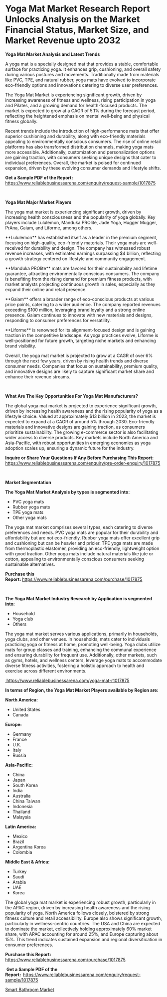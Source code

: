 <p><h1>Yoga Mat Market Research Report Unlocks Analysis on the Market Financial Status, Market Size, and Market Revenue upto 2032</h1></p><p><strong>Yoga Mat Market Analysis and Latest Trends</strong></p>
<p><p>A yoga mat is a specially designed mat that provides a stable, comfortable surface for practicing yoga. It enhances grip, cushioning, and overall safety during various postures and movements. Traditionally made from materials like PVC, TPE, and natural rubber, yoga mats have evolved to incorporate eco-friendly options and innovations catering to diverse user preferences.</p><p>The Yoga Mat Market is experiencing significant growth, driven by increasing awareness of fitness and wellness, rising participation in yoga and Pilates, and a growing demand for health-focused products. The market is expected to grow at a CAGR of 5.1% during the forecast period, reflecting the heightened emphasis on mental well-being and physical fitness globally. </p><p>Recent trends include the introduction of high-performance mats that offer superior cushioning and durability, along with eco-friendly materials appealing to environmentally conscious consumers. The rise of online retail platforms has also transformed distribution channels, making yoga mats more accessible. Additionally, customization and personalization options are gaining traction, with consumers seeking unique designs that cater to individual preferences. Overall, the market is poised for continued expansion, driven by these evolving consumer demands and lifestyle shifts.</p></p>
<p><strong>Get a Sample PDF of the Report:&nbsp;</strong> <a href="https://www.reliablebusinessarena.com/enquiry/request-sample/1017875?utm_campaign=2337&utm_medium=2&utm_source=Github&utm_content=ia&utm_term=08022025&utm_id=yoga-mat">https://www.reliablebusinessarena.com/enquiry/request-sample/1017875</a></p>
<p>&nbsp;</p>
<p><strong>Yoga Mat Major Market Players</strong></p>
<p><p>The yoga mat market is experiencing significant growth, driven by increasing health consciousness and the popularity of yoga globally. Key players include Lululemon, Manduka PROlite, Jade Yoga, Hugger Mugger, PrAna, Gaiam, and Liforme, among others.</p><p>**Lululemon** has established itself as a leader in the premium segment, focusing on high-quality, eco-friendly materials. Their yoga mats are well-received for durability and design. The company has witnessed robust revenue increases, with estimated earnings surpassing $4 billion, reflecting a growth strategy centered on lifestyle and community engagement.</p><p>**Manduka PROlite** mats are favored for their sustainability and lifetime guarantee, attracting environmentally conscious consumers. The company is benefiting from the rising demand for premium fitness products, with market analysts projecting continuous growth in sales, especially as they expand their online and retail presence.</p><p>**Gaiam** offers a broader range of eco-conscious products at various price points, catering to a wider audience. The company reported revenues exceeding $100 million, leveraging brand loyalty and a strong online presence. Gaiam continues to innovate with new materials and designs, responding to consumer preferences for versatility.</p><p>**Liforme** is renowned for its alignment-focused design and is gaining traction in the competitive landscape. As yoga practices evolve, Liforme is well-positioned for future growth, targeting niche markets and enhancing brand visibility.</p><p>Overall, the yoga mat market is projected to grow at a CAGR of over 6% through the next few years, driven by rising health trends and diverse consumer needs. Companies that focus on sustainability, premium quality, and innovative designs are likely to capture significant market share and enhance their revenue streams.</p></p>
<p>&nbsp;</p>
<p><strong>What Are The Key Opportunities For Yoga Mat Manufacturers?</strong></p>
<p><p>The global yoga mat market is projected to experience significant growth, driven by increasing health awareness and the rising popularity of yoga as a lifestyle choice. Valued at approximately $13 billion in 2023, the market is expected to expand at a CAGR of around 5% through 2030. Eco-friendly materials and innovative designs are gaining traction, as consumers prioritize sustainability. The growing e-commerce sector is also facilitating wider access to diverse products. Key markets include North America and Asia-Pacific, with robust opportunities in emerging economies as yoga adoption scales up, ensuring a dynamic future for the industry.</p></p>
<p><strong>Inquire or Share Your Questions If Any Before Purchasing This Report:</strong> <a href="https://www.reliablebusinessarena.com/enquiry/pre-order-enquiry/1017875?utm_campaign=2337&utm_medium=2&utm_source=Github&utm_content=ia&utm_term=08022025&utm_id=yoga-mat">https://www.reliablebusinessarena.com/enquiry/pre-order-enquiry/1017875</a></p>
<p>&nbsp;</p>
<p><strong>Market Segmentation</strong></p>
<p><strong>The Yoga Mat Market Analysis by types is segmented into:</strong></p>
<p><ul><li>PVC yoga mats</li><li>Rubber yoga mats</li><li>TPE yoga mats</li><li>Other yoga mats</li></ul></p>
<p><p>The yoga mat market comprises several types, each catering to diverse preferences and needs. PVC yoga mats are popular for their durability and affordability but are not eco-friendly. Rubber yoga mats offer excellent grip and cushioning but can be heavier and pricier. TPE yoga mats are made from thermoplastic elastomer, providing an eco-friendly, lightweight option with good traction. Other yoga mats include natural materials like jute or cotton, appealing to environmentally conscious consumers seeking sustainable alternatives.</p></p>
<p><strong>Purchase this Report:&nbsp;</strong><a href="https://www.reliablebusinessarena.com/purchase/1017875?utm_campaign=2337&utm_medium=2&utm_source=Github&utm_content=ia&utm_term=08022025&utm_id=yoga-mat">https://www.reliablebusinessarena.com/purchase/1017875</a></p>
<p>&nbsp;</p>
<p><strong>The Yoga Mat Market Industry Research by Application is segmented into:</strong></p>
<p><ul><li>Household</li><li>Yoga club</li><li>Others</li></ul></p>
<p><p>The yoga mat market serves various applications, primarily in households, yoga clubs, and other venues. In households, mats cater to individuals practicing yoga or fitness at home, promoting well-being. Yoga clubs utilize mats for group classes and training, enhancing the communal experience and ensuring durability for frequent use. Additionally, other markets, such as gyms, hotels, and wellness centers, leverage yoga mats to accommodate diverse fitness activities, fostering a holistic approach to health and exercise across different environments.</p></p>
<p><a href="https://www.reliablebusinessarena.com/yoga-mat-r1017875?utm_campaign=2337&utm_medium=2&utm_source=Github&utm_content=ia&utm_term=08022025&utm_id=yoga-mat">&nbsp;https://www.reliablebusinessarena.com/yoga-mat-r1017875</a></p>
<p><strong>In terms of Region, the Yoga Mat Market Players available by Region are:</strong></p>
<p>
    <p> <strong> North America: </strong>
        <ul>
            <li>United States</li>
            <li>Canada</li>
        </ul>
        </p> 
    <p> <strong> Europe: </strong>
        <ul>
            <li>Germany</li>
            <li>France</li>
            <li>U.K.</li>
            <li>Italy</li>
            <li>Russia</li>
        </ul>
        </p> 
    <p> <strong> Asia-Pacific: </strong>
        <ul>
            <li>China</li>
            <li>Japan</li>
            <li>South Korea</li>
            <li>India</li>
            <li>Australia</li>
            <li>China Taiwan</li>
            <li>Indonesia</li>
            <li>Thailand</li>
            <li>Malaysia</li>
        </ul>
        </p> 
    <p> <strong> Latin America: </strong>
        <ul>
            <li>Mexico</li>
            <li>Brazil</li>
            <li>Argentina Korea</li>
            <li>Colombia</li>
        </ul>
        </p> 
    <p> <strong> Middle East & Africa: </strong>
        <ul>
            <li>Turkey</li>
            <li>Saudi</li>
            <li>Arabia</li>
            <li>UAE</li>
            <li>Korea</li>
        </ul>
    </p>
    </p>
<p><p>The global yoga mat market is experiencing robust growth, particularly in the APAC region, driven by increasing health awareness and the rising popularity of yoga. North America follows closely, bolstered by strong fitness culture and retail accessibility. Europe also shows significant growth, particularly in wellness-centric countries. The USA and China are expected to dominate the market, collectively holding approximately 60% market share, with APAC accounting for around 25%, and Europe capturing about 15%. This trend indicates sustained expansion and regional diversification in consumer preferences.</p></p>
<p><strong>Purchase this Report: </strong><a href="https://www.reliablebusinessarena.com/purchase/1017875?utm_campaign=2337&utm_medium=2&utm_source=Github&utm_content=ia&utm_term=08022025&utm_id=yoga-mat">https://www.reliablebusinessarena.com/purchase/1017875</a></p>
<p>&nbsp;<strong>Get a Sample PDF of the Report:&nbsp;&nbsp;</strong><a href="https://www.reliablebusinessarena.com/enquiry/request-sample/1017875?utm_campaign=2337&utm_medium=2&utm_source=Github&utm_content=ia&utm_term=08022025&utm_id=yoga-mat">https://www.reliablebusinessarena.com/enquiry/request-sample/1017875</a></p>
<p><strong></strong></p>
<p><p><a href="https://github.com/locarol73/Market-Research-Report-List-1/blob/main/smart-bathroom-market.md?utm_campaign=2337&utm_medium=2&utm_source=Github&utm_content=ia&utm_term=08022025&utm_id=yoga-mat">Smart Bathroom Market</a></p></p>